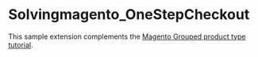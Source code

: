 Solvingmagento_OneStepCheckout
==============================

This sample extension complements the [Magento Grouped product type tutorial].

[Magento Grouped product type tutorial]: http://www.solvingmagento.com/onestep-checkout-a-magento-tutorial-part-1-steps-1-4-of-12/
